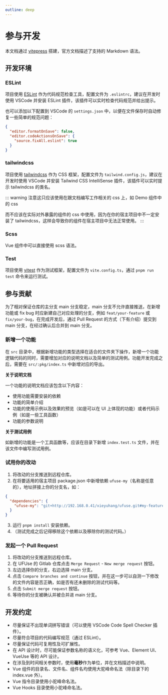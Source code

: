 ```yaml
---
outline: deep
---
```


# 参与开发

本文档通过 [vitepress](https://vitepress.dev/) 搭建，官方文档描述了支持的 Markdown 语法。

## 开发环境

### ESLint

项目使用 [ESLint](https://eslint.org/) 作为代码规范检查工具，配置文件为 `.eslintrc`，建议在开发时使用 VSCode 并安装 ESLint 插件，该插件可以实时检查代码规范并给出提示。

也可以添加以下配置到 VSCode 的 `settings.json` 中，以便在文件保存时自动修复一些简单的规范问题：

```json
{
  "editor.formatOnSave": false,
  "editor.codeActionsOnSave": {
    "source.fixAll.eslint": true
  }
}
```

### tailwindcss

项目使用 [tailwindcss](https://tailwindcss.com/) 作为 CSS 框架，配置文件为 `tailwind.config.js`，建议在开发时使用 VSCode 并安装 Tailwind CSS IntelliSense 插件，该插件可以实时提示 tailwindcss 的类名。

::: warning
注意这只应该使用在跟文档编写工作相关的 css 上，如 Demo 组件中的 css

而不应该在实际对外暴露的组件的 css 中使用，因为在你的宿主项目中不一定安装了 tailwindcss，这样会导致你的组件在宿主项目中无法正常使用。
:::

### Scss

Vue 组件中可以直接使用 scss 语法。

### Test

项目使用 [vitest](https://vitest.dev/) 作为测试框架，配置文件为 `vite.config.ts`，通过 `pnpm run test` 命令来运行测试。

## 参与贡献

为了相对保证仓库的主分支 main 分支稳定，main 分支不允许直接推送，在新增功能或 fix bug 时应新建自己对应处理的分支，例如 `feat/your-feature` 或 `fix/your-bug`，在完成开发后，通过 Pull Request 的方式（下有介绍）提交到 main 分支，在经过确认后合并到 main 分支。

### 新增一个功能

在 `src` 目录中，根据新增功能的类型选择在适合的文件夹下操作，新增一个功能逻辑代码的同时，需要增加对应的说明文档以及简单的测试用例。功能开发完成之后，需要在 `src/:pkg/index.ts` 中新增对应的导出。

**关于说明文档**

一个功能的说明文档应该包含以下内容：

+ 使用功能需要安装的依赖
+ 功能的简单介绍
+ 功能的使用示例以及效果的预览（如是可以在 UI 上体现的功能）或者代码示例（如是一些工具函数）
+ 功能的参数说明

**关于测试用例**

如新增的功能是一个工具函数等，应该在目录下新增 `index.test.ts` 文件，并在该文件中编写测试用例。

### 试用你的改动

1. 将改动的分支推送到远程仓库。
2. 在将要适用的宿主项目 package.json 中新增依赖 `ufuse-my`（名称是任意的），地址拼接上你的分支名，如：
```json
{
  "dependencies": {
    "ufuse-my": "git+http://192.168.0.41/xieyuhang/ufuse.git#my-feature-branch"
  }
}
```
3. 运行 `pnpm install` 安装依赖。
4. （测试完成之后记得移除这个依赖以及移除你的测试代码。）

### 发起一个 Pull Request

1. 将改动的分支推送到远程仓库。
2. 在 UFUse 的 Gitlab 仓库点击 `Merge Request` - `New merge request` 按钮。
3. 左边选择你的分支，右边选择 main 分支。
4. 点击 `Compare branches and continue` 按钮，并在这一步可以自测一下修改的文件内容是否正确，如是否有还未删除的测试代码等。
5. 点击 `Submit merge request` 按钮。
6. 等待你的分支被确认并被合并进 main 分支。

## 开发约定

+ 尽量保证不出现单词拼写错误（可以使用 VSCode Code Spell Checker 插件）。
+ 尽量符合项目的代码编写规范（通过 ESLint）。
+ 尽量保证代码可复用性及可扩展性。
+ 在 API 设计时，尽可能保证参数名称的语义化，可参考 Vue、Element UI、VueUse 等的 API 设计。
+ 在涉及到时间相关参数时，使用**毫秒**作为单位，并在文档描述中说明。
+ Vue 组件的目录名、文件名、组件名均使用大驼峰命名法（除目录下的 index.vue 外）。
+ Vue 指令目录使用小驼峰命名法。
+ Vue Hooks 目录使用小驼峰命名法。
